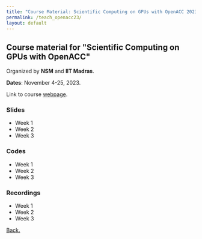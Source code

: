 ```yaml
---
title: "Course Material: Scientific Computing on GPUs with OpenACC 2023"
permalink: /teach_openacc23/
layout: default
---
```

## Course material for "Scientific Computing on GPUs with OpenACC"
Organized by **NSM** and **IIT Madras**.

**Dates**: November 4-25, 2023.

Link to course [webpage](http://www.cse.iitm.ac.in/~rupesh/events/openacc23/).

### Slides

- Week 1
- Week 2
- Week 3

### Codes

- Week 1
- Week 2
- Week 3

### Recordings

- Week 1
- Week 2
- Week 3

[Back.](https://dhrubajyoti98.github.io)